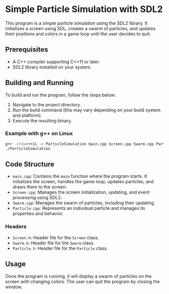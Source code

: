 # Simple Particle Simulation with SDL2

This program is a simple particle simulation using the SDL2 library. It initializes a screen using SDL, creates a swarm of particles, and updates their positions and colors in a game loop until the user decides to quit.

## Prerequisites

- A C++ compiler supporting C++11 or later.
- SDL2 library installed on your system.

## Building and Running

To build and run the program, follow the steps below:

1. Navigate to the project directory.
2. Run the build command (this may vary depending on your build system and platform).
3. Execute the resulting binary.

### Example with g++ on Linux

```sh
g++ -std=c++11 -o ParticleSimulation main.cpp Screen.cpp Swarm.cpp Particle.cpp -lSDL2
./ParticleSimulation
```

## Code Structure

- `main.cpp`: Contains the `main` function where the program starts. It initializes the screen, handles the game loop, updates particles, and draws them to the screen.
- `Screen.cpp`: Manages the screen initialization, updating, and event processing using SDL2.
- `Swarm.cpp`: Manages the swarm of particles, including their updating.
- `Particle.cpp`: Represents an individual particle and manages its properties and behavior.

### Headers

- `Screen.h`: Header file for the `Screen` class.
- `Swarm.h`: Header file for the `Swarm` class.
- `Particle.h`: Header file for the `Particle` class.

## Usage

Once the program is running, it will display a swarm of particles on the screen with changing colors. The user can quit the program by closing the window.
